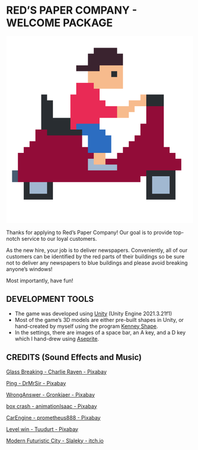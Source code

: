 # RED’S PAPER COMPANY - WELCOME PACKAGE

![Mascot of Red's Paper Company](https://github.com/Jaserii/Paper-Route/blob/main/image4.png "Mascot of Red's Paper Company")

Thanks for applying to Red’s Paper Company! Our goal is to provide top-notch service to our loyal customers.

As the new hire, your job is to deliver newspapers. Conveniently, all of our customers can be identified by the red parts of their buildings so be sure not to deliver any newspapers to blue buildings and please avoid breaking anyone’s windows!

Most importantly, have fun!


## DEVELOPMENT TOOLS
* The game was developed using [Unity](https://unity.com) (Unity Engine 2021.3.21f1)
* Most of the game’s 3D models are either pre-built shapes in Unity, or hand-created by myself using the program [Kenney Shape](https://kenney.nl/tools/kenney-shape).
* In the settings, there are images of a space bar, an A key, and a D key which I hand-drew using [Aseprite](https://www.aseprite.org).


## CREDITS (Sound Effects and Music)
[Glass Breaking - Charlie Raven - Pixabay](https://pixabay.com/sound-effects/search/glass%20breaking/)

[Ping - DrMrSir - Pixabay](https://pixabay.com/sound-effects/search/ding/?manual_search=1&order=None)

[WrongAnswer - Gronkjaer - Pixabay](https://pixabay.com/sound-effects/search/incorrect/?manual_search=1&order=None)

[box crash - animationIsaac - Pixabay](https://pixabay.com/sound-effects/search/crash/?manual_search=1&order=None)

[CarEngine - prometheus888 - Pixabay](https://pixabay.com/sound-effects/search/car%20driving/?manual_search=1&order=None)

[Level win - Tuudurt - Pixabay](https://pixabay.com/sound-effects/search/victory/?manual_search=1&order=None)

[Modern Futuristic City - Slaleky - itch.io](https://slaleky.itch.io/retro-and-electronic-music-pack)


